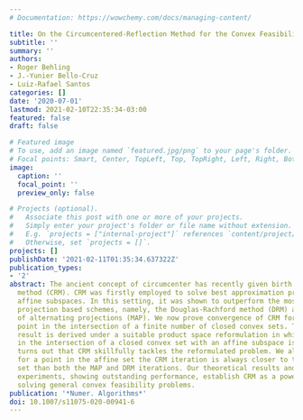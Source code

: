 ```yaml
---
# Documentation: https://wowchemy.com/docs/managing-content/

title: On the Circumcentered-Reflection Method for the Convex Feasibility Problem
subtitle: ''
summary: ''
authors:
- Roger Behling
- J.-Yunier Bello-Cruz
- Luiz-Rafael Santos
categories: []
date: '2020-07-01'
lastmod: 2021-02-10T22:35:34-03:00
featured: false
draft: false

# Featured image
# To use, add an image named `featured.jpg/png` to your page's folder.
# Focal points: Smart, Center, TopLeft, Top, TopRight, Left, Right, BottomLeft, Bottom, BottomRight.
image:
  caption: ''
  focal_point: ''
  preview_only: false

# Projects (optional).
#   Associate this post with one or more of your projects.
#   Simply enter your project's folder or file name without extension.
#   E.g. `projects = ["internal-project"]` references `content/project/deep-learning/index.md`.
#   Otherwise, set `projects = []`.
projects: []
publishDate: '2021-02-11T01:35:34.637322Z'
publication_types:
- '2'
abstract: The ancient concept of circumcenter has recently given birth to the Circumcentered-Reflection
  method (CRM). CRM was firstly employed to solve best approximation problems involving
  affine subspaces. In this setting, it was shown to outperform the most prestigious
  projection based schemes, namely, the Douglas-Rachford method (DRM) and the method
  of alternating projections (MAP). We now prove convergence of CRM for finding a
  point in the intersection of a finite number of closed convex sets. This striking
  result is derived under a suitable product space reformulation in which a point
  in the intersection of a closed convex set with an affine subspace is sought. It
  turns out that CRM skillfully tackles the reformulated problem. We also show that
  for a point in the affine set the CRM iteration is always closer to the solution
  set than both the MAP and DRM iterations. Our theoretical results and numerical
  experiments, showing outstanding performance, establish CRM as a powerful tool for
  solving general convex feasibility problems.
publication: '*Numer. Algorithms*'
doi: 10.1007/s11075-020-00941-6
---
```

